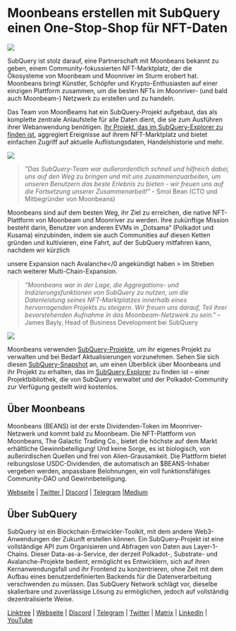 # Moonbeans erstellen mit SubQuery einen One-Stop-Shop für NFT-Daten

![](https://miro.medium.com/max/1400/0*WyB06V5POhvv7q4m)

SubQuery ist stolz darauf, eine Partnerschaft mit Moonbeans bekannt zu geben, einem Community-fokussierten NFT-Marktplatz, der die Ökosysteme von Moonbeam und Moonriver im Sturm erobert hat. Moonbeans bringt Künstler, Schöpfer und Krypto-Enthusiasten auf einer einzigen Plattform zusammen, um die besten NFTs im Moonriver- (und bald auch Moonbeam-) Netzwerk zu erstellen und zu handeln.

Das Team von MoonBeams hat ein SubQuery-Projekt aufgebaut, das als komplette zentrale Anlaufstelle für alle Daten dient, die sie zum Ausführen ihrer Webanwendung benötigen. [Ihr Projekt, das im SubQuery-Explorer zu finden ist](https://explorer.subquery.network/subquery/m00nbeans/marketplace-v3), aggregiert Ereignisse auf ihrem NFT-Marktplatz und bietet einfachen Zugriff auf aktuelle Auflistungsdaten, Handelshistorie und mehr.

![](https://miro.medium.com/max/1400/0*j4M8qDAU12se05uX)

> _"Das SubQuery-Team war außerordentlich schnell und hilfreich dabei, uns auf den Weg zu bringen und mit uns zusammenzuarbeiten, um unseren Benutzern das beste Erlebnis zu bieten - wir freuen uns auf die Fortsetzung unserer Zusammenarbeit!"_ - Smol Bean (CTO und Mitbegründer von Moonbeans)

Moonbeans sind auf dem besten Weg, ihr Ziel zu erreichen, die native NFT-Plattform von Moonbeam und Moonriver zu werden. Ihre zukünftige Mission besteht darin, Benutzer von anderen EVMs in „Dotsama“ (Polkadot und Kusama) einzubinden, indem sie auch Communities auf diesen Ketten gründen und kultivieren, eine Fahrt, auf der SubQuery mitfahren kann, nachdem wir kürzlich

unsere Expansion nach Avalanche</0 angekündigt haben > im Streben nach weiterer Multi-Chain-Expansion.</p> 



> _"Moonbeans war in der Lage, die Aggregations- und Indizierungsfunktionen von SubQuery zu nutzen, um die Datenleistung seines NFT-Marktplatzes innerhalb eines hervorragenden Projekts zu steigern. Wir freuen uns darauf, Teil ihrer bevorstehenden Aufnahme in das Moonbeam-Netzwerk zu sein."_ – James Bayly, Head of Business Development bei SubQuery

![](https://miro.medium.com/max/1400/0*-FlPYXDl_QKfz9s5)

Moonbeans verwenden [SubQuery-Projekte](https://project.subquery.network/), um ihr eigenes Projekt zu verwalten und bei Bedarf Aktualisierungen vorzunehmen. Sehen Sie sich diesen [SubQuery-Snapshot](https://twitter.com/subquerynetwork/status/1497134283827339416?s=21) an, um einen Überblick über Moonbeans und ihr Projekt zu erhalten, das im [SubQuery Explorer](https://explorer.subquery.network/) zu finden ist – einer Projektbibliothek, die von SubQuery verwaltet und der Polkadot-Community zur Verfügung gestellt wird kostenlos.



## Über Moonbeans

Moonbeans (BEANS) ist der erste Dividenden-Token im Moonriver-Netzwerk und kommt bald zu Moonbeam. Die NFT-Plattform von Moonbeans, The Galactic Trading Co., bietet die höchste auf dem Markt erhältliche Gewinnbeteiligung! Und keine Sorge, es ist biologisch, von außerirdischen Quellen und frei von Alien-Grausamkeit. Die Plattform bietet reibungslose USDC-Dividenden, die automatisch an $BEANS-Inhaber vergeben werden, anpassbare Belohnungen, ein voll funktionsfähiges Community-DAO und Gewinnbeteiligung.

[Webseite](http://moonbeans.io/) | [Twitter ](https://twitter.com/MoonBeansIO)| [Discord](http://discord.gg/qqE9aBPzQ9) | [Telegram](http://t.me/moonbeansio) |[Medium](https://medium.com/@MoonBeans)



## Über SubQuery

SubQuery ist ein Blockchain-Entwickler-Toolkit, mit dem andere Web3-Anwendungen der Zukunft erstellen können. Ein SubQuery-Projekt ist eine vollständige API zum Organisieren und Abfragen von Daten aus Layer-1-Chains. Dieser Data-as-a-Service, der derzeit Polkadot-, Substrate- und Avalanche-Projekte bedient, ermöglicht es Entwicklern, sich auf ihren Kernanwendungsfall und ihr Frontend zu konzentrieren, ohne Zeit mit dem Aufbau eines benutzerdefinierten Backends für die Datenverarbeitung verschwenden zu müssen. Das SubQuery Network schlägt vor, dieselbe skalierbare und zuverlässige Lösung zu ermöglichen, jedoch auf vollständig dezentralisierte Weise.

[Linktree](https://linktr.ee/subquerynetwork) | [Webseite](https://subquery.network/) | [Discord](https://discord.com/invite/78zg8aBSMG) | [Telegram](https://t.me/subquerynetwork) | [Twitter](https://twitter.com/subquerynetwork) | [Matrix](https://matrix.to/#/#subquery:matrix.org) | [LinkedIn](https://www.linkedin.com/company/subquery) | [YouTube](https://www.youtube.com/channel/UCi1a6NUUjegcLHDFLr7CqLw)
